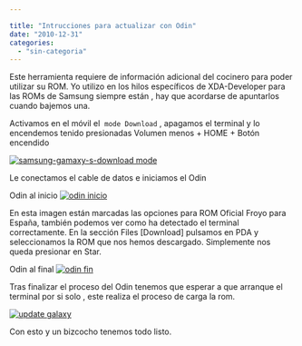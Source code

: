 ```yaml
---

title: "Intrucciones para actualizar con Odin"
date: "2010-12-31"
categories: 
  - "sin-categoria"
---
```


Este herramienta requiere de información adicional del cocinero para poder utilizar su ROM. Yo utilizo en los hilos específicos de XDA-Developer para las ROMs de Samsung siempre están , hay que acordarse de apuntarlos cuando bajemos una.

Activamos en el móvil el  `mode Download` , apagamos el terminal y lo encendemos tenido presionadas Volumen menos + HOME + Botón encendido

[![samsung-gamaxy-s-download mode](images/5309082167_4d4107bf61.jpg)](https://www.flickr.com/photos/12949201@N08/5309082167/ "samsung-gamaxy-s-download mode por sicotico, en Flickr")

Le conectamos el cable de datos e iniciamos el Odin

Odin al inicio [![odin inicio](images/5309408951_5038265963.jpg)](https://www.flickr.com/photos/12949201@N08/5309408951/ "odin inicio por sicotico, en Flickr")

En esta imagen están marcadas las opciones para ROM Oficial Froyo para España, también podemos ver como ha detectado el terminal correctamente. En la sección Files \[Download\] pulsamos en PDA y seleccionamos la ROM que nos hemos descargado. Simplemente nos queda presionar en Star.

Odin al final [![odin fin](images/5309342979_034353f6eb.jpg)](https://www.flickr.com/photos/12949201@N08/5309342979/ "odin fin por sicotico, en Flickr")

Tras finalizar el proceso del Odin tenemos que esperar a que arranque el terminal por si solo , este realiza el proceso de carga la rom.

[![update galaxy](images/5310041728_830e316f7b.jpg)](https://www.flickr.com/photos/12949201@N08/5310041728/ "update galaxy por sicotico, en Flickr")

Con esto y un bizcocho tenemos todo listo.
